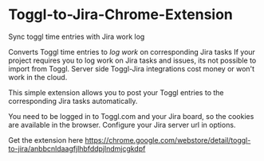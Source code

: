 # Toggl-to-Jira-Chrome-Extension
Sync toggl time entries with Jira work log


Converts Toggl time entries to *log work* on corresponding Jira tasks
If your project requires you to log work on Jira tasks and issues, its not possible to import from Toggl. Server side Toggl-Jira integrations cost money or won't work in the cloud.

This simple extension allows you to post your Toggl entries to the corresponding Jira tasks automatically.

You need to be logged in to Toggl.com and your Jira board, so the cookies are available in the browser. Configure your Jira server url in options.

Get the extension here
https://chrome.google.com/webstore/detail/toggl-to-jira/anbbcnldaagfjlhbfddpjlndmjcgkdpf
